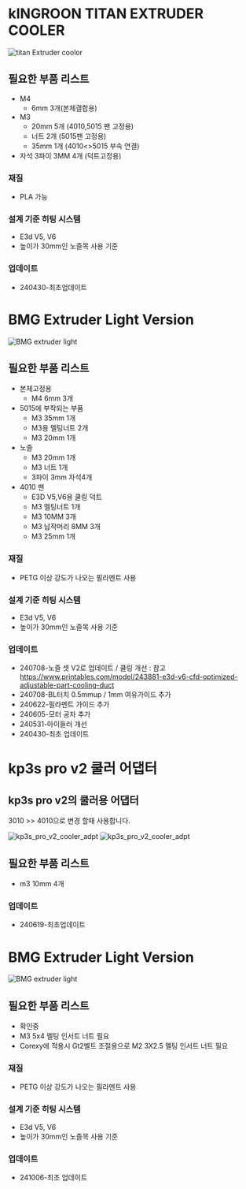 # kINGROON TITAN EXTRUDER COOLER
![titan Extruder coolor](./kingroon_titan_cooling/image/Image01.png)
## 필요한 부품 리스트
* M4
    * 6mm 3개(본체결합용)
* M3 
    * 20mm 5개 (4010,5015 팬 고정용)
    * 너트 2개 (5015팬 고정용)
    * 35mm 1개 (4010<>5015 부속 연결)
* 자석
    3파이 3MM 4개 (덕트고정용)

### 재질
* PLA 가능

### 설계 기준 히팅 시스템
* E3d V5, V6
* 높이가 30mm인 노즐목 사용 기준

### 업데이트
 - 240430-최초업데이트

# BMG Extruder Light Version

![BMG extruder light](./BMG_light/Image/Image_01.png)
## 필요한 부품 리스트

* 본체고정용
    * M4 6mm 3개
* 5015에 부착되는 부품
    * M3 35mm 1개
    * M3용 멜팅너트 2개
    * M3 20mm 1개
* 노즐
    * M3 20mm 1개
    * M3 너트 1개
    * 3파이 3mm 자석4개
* 4010 팬
    * E3D V5,V6용 쿨링 덕트
    * M3 멜팅너트 1개
    * M3 10MM 3개
    * M3 납작머리 8MM 3개
    * M3 25mm 1개

### 재질
* PETG 이상 강도가 나오는 필라멘트 사용

### 설계 기준 히팅 시스템
* E3d V5, V6
* 높이가 30mm인 노즐목 사용 기준

### 업데이트 
 - 240708-노즐 셋 V2로 업데이트 / 쿨링 개선 : 참고 https://www.printables.com/model/243881-e3d-v6-cfd-optimized-adjustable-part-cooling-duct
 - 240708-BL터치 0.5mmup / 1mm 여유가이드 추가
 - 240622-필라멘트 가이드 추가
 - 240605-모터 공차 추가
 - 240531-아이들러 개선
 - 240430-최초 업데이트

# kp3s pro v2 쿨러 어댑터

## kp3s pro v2의 쿨러용 어댑터

3010 >> 4010으로 변경 할때  사용합니다.

![kp3s_pro_v2_cooler_adpt](./kp3s_pro_v2_Cooler_adpt/img/image_01.png)
![kp3s_pro_v2_cooler_adpt](./kp3s_pro_v2_Cooler_adpt/img/image_02.jpg)
## 필요한 부품 리스트
* m3 10mm 4개

### 업데이트
 - 240619-최초업데이트


# BMG Extruder Light Version

![BMG extruder light](./BMG_super_light/Image/Image_01.png)
## 필요한 부품 리스트

* 확인중
* M3 5x4 멜팅 인서트 너트 필요
* Corexy에 적용시 Gt2벨트 조절용으로 M2 3X2.5 멜팅 인서트 너트 필요 

### 재질
* PETG 이상 강도가 나오는 필라멘트 사용

### 설계 기준 히팅 시스템
* E3d V5, V6
* 높이가 30mm인 노즐목 사용 기준

### 업데이트 
 - 241006-최초 업데이트


